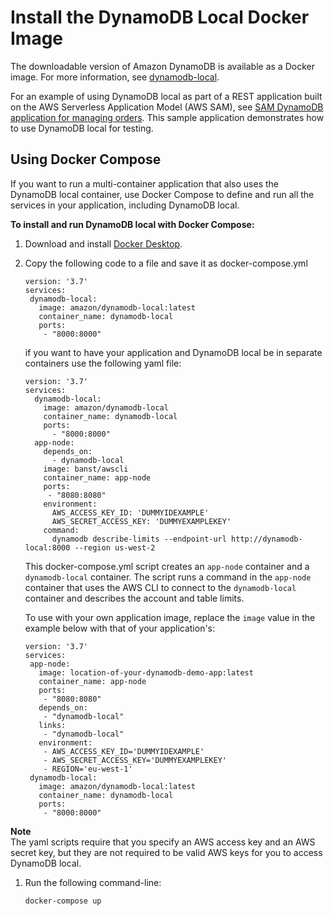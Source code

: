 # Install the DynamoDB Local Docker Image<a name="DynamoDBLocal.Docker"></a>

The downloadable version of Amazon DynamoDB is available as a Docker image\. For more information, see [dynamodb\-local](https://hub.docker.com/r/amazon/dynamodb-local)\.

 For an example of using DynamoDB local as part of a REST application built on the AWS Serverless Application Model \(AWS SAM\), see [SAM DynamoDB application for managing orders](https://github.com/aws-samples/aws-sam-java-rest)\. This sample application demonstrates how to use DynamoDB local for testing\. 

## Using Docker Compose<a name="DynamoDBLocal.Docker.Compose"></a>

If you want to run a multi\-container application that also uses the DynamoDB local container, use Docker Compose to define and run all the services in your application, including DynamoDB local\.

**To install and run DynamoDB local with Docker Compose:**

1. Download and install [Docker Desktop](https://www.docker.com/products/docker-desktop)\.

1. Copy the following code to a file and save it as docker\-compose\.yml

   ```
   version: '3.7'
   services:
    dynamodb-local:
      image: amazon/dynamodb-local:latest
      container_name: dynamodb-local
      ports:
       - "8000:8000"
   ```

   if you want to have your application and DynamoDB local be in separate containers use the following yaml file:

   ```
   version: '3.7'
   services:
     dynamodb-local:
       image: amazon/dynamodb-local
       container_name: dynamodb-local
       ports:
         - "8000:8000"
     app-node:
       depends_on:
         - dynamodb-local
       image: banst/awscli
       container_name: app-node
       ports:
        - "8080:8080"
       environment:
         AWS_ACCESS_KEY_ID: 'DUMMYIDEXAMPLE'
         AWS_SECRET_ACCESS_KEY: 'DUMMYEXAMPLEKEY'
       command:
         dynamodb describe-limits --endpoint-url http://dynamodb-local:8000 --region us-west-2
   ```

   This docker\-compose\.yml script creates an `app-node` container and a `dynamodb-local` container\. The script runs a command in the `app-node` container that uses the AWS CLI to connect to the `dynamodb-local` container and describes the account and table limits\.

   To use with your own application image, replace the `image` value in the example below with that of your application's:

   ```
   version: '3.7'
   services:
    app-node:
      image: location-of-your-dynamodb-demo-app:latest
      container_name: app-node
      ports:
       - "8080:8080"
      depends_on:
       - "dynamodb-local"
      links:
       - "dynamodb-local"
      environment:
       - AWS_ACCESS_KEY_ID='DUMMYIDEXAMPLE'
       - AWS_SECRET_ACCESS_KEY='DUMMYEXAMPLEKEY'
       - REGION='eu-west-1'
    dynamodb-local:
      image: amazon/dynamodb-local:latest
      container_name: dynamodb-local
      ports:
       - "8000:8000"
   ```
**Note**  
The yaml scripts require that you specify an AWS access key and an AWS secret key, but they are not required to be valid AWS keys for you to access DynamoDB local\.

1. Run the following command\-line:

   ```
   docker-compose up
   ```
